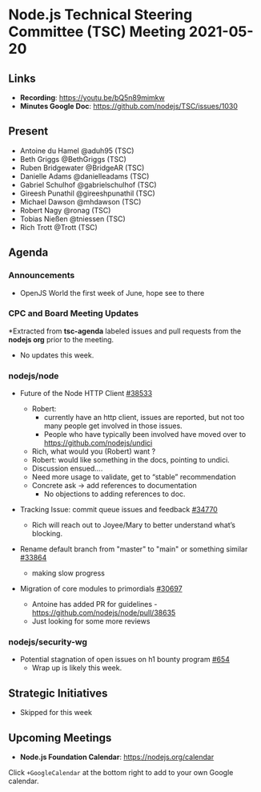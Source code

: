 # Node.js Technical Steering Committee (TSC) Meeting 2021-05-20

## Links

* **Recording**:  <https://youtu.be/bQ5n89mimkw>
* **Minutes Google Doc**: <https://github.com/nodejs/TSC/issues/1030>

## Present

* Antoine du Hamel @aduh95 (TSC)
* Beth Griggs @BethGriggs (TSC)
* Ruben Bridgewater @BridgeAR (TSC)
* Danielle Adams @danielleadams (TSC)
* Gabriel Schulhof @gabrielschulhof (TSC)
* Gireesh Punathil @gireeshpunathil (TSC)
* Michael Dawson @mhdawson (TSC)
* Robert Nagy @ronag (TSC)
* Tobias Nießen @tniessen (TSC)
* Rich Trott @Trott (TSC)

## Agenda

### Announcements

* OpenJS World the first week of June, hope see to there

### CPC and Board Meeting Updates

\*Extracted from **tsc-agenda** labeled issues and pull requests from the **nodejs org** prior to the meeting.

* No updates this week.

### nodejs/node

* Future of the Node HTTP Client  [#38533](https://github.com/nodejs/node/issues/38533)
  * Robert:
    * currently have an http client, issues are reported, but not too many people get
      involved in those issues.
    * People who have typically been involved have moved over to
      <https://github.com/nodejs/undici>
  * Rich, what would you (Robert) want ?
  * Robert: would like something in the docs, pointing to undici.
  * Discussion ensued….
  * Need more usage to validate, get to “stable” recommendation
  * Concrete ask -> add references to documentation
    * No objections to adding references to doc.

* Tracking Issue: commit queue issues and feedback [#34770](https://github.com/nodejs/node/issues/34770)
  * Rich will reach out to Joyee/Mary to better understand what’s blocking.

* Rename default branch from "master" to "main" or something similar [#33864](https://github.com/nodejs/node/issues/33864)
  * making slow progress

* Migration of core modules to primordials [#30697](https://github.com/nodejs/node/issues/30697)
  * Antoine has added PR for guidelines - <https://github.com/nodejs/node/pull/38635>
  * Just looking for some more reviews

### nodejs/security-wg

* Potential stagnation of open issues on h1 bounty program [#654](https://github.com/nodejs/security-wg/issues/654)
  * Wrap up is likely this week.

## Strategic Initiatives

* Skipped for this week

## Upcoming Meetings

* **Node.js Foundation Calendar**: <https://nodejs.org/calendar>

Click `+GoogleCalendar` at the bottom right to add to your own Google calendar.
